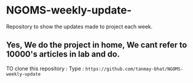 # NGOMS-weekly-update-
Repository to show the updates made to project each week.

Yes, We do the project in home, **We cant refer to 10000's articles in lab and do**.
------------------------------------------------------------------------------------
TO clone this repository :
Type : `https://github.com/tanmay-bhat/NGOMS-weekly-update`

